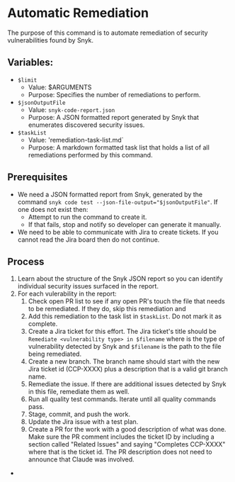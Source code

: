 # Automatic Remediation

The purpose of this command is to automate remediation of security
vulnerabilities found by Snyk.

## Variables:

- `$limit`
    - Value: $ARGUMENTS
    - Purpose: Specifies the number of remediations to perform.
- `$jsonOutputFile`
    - Value: `snyk-code-report.json`
    - Purpose: A JSON formatted report generated by Snyk that enumerates
      discovered security issues.
- `$taskList`
    - Value: 'remediation-task-list.md`
    - Purpose: A markdown formatted task list that holds a list of all
      remediations performed by this command.

## Prerequisites

- We need a JSON formatted report from Snyk, generated by the command
  `snyk code test --json-file-output="$jsonOutputFile"`. If one does not
  exist then:
    - Attempt to run the command to create it.
    - If that fails, stop and notify so developer can generate it manually.
- We need to be able to communicate with Jira to create tickets. If you
  cannot read the Jira board then do not continue.

## Process

1. Learn about the structure of the Snyk JSON report so you can identify
   individual security issues surfaced in the report.
2. For each vulerability in the report:
    1. Check open PR list to see if any open PR's touch the file that
       needs to be remediated. If they do, skip this remediation and
    2. Add this remediation to the task list in `$taskList`. Do not mark
       it as complete.
    3. Create a Jira ticket for this effort. The Jira ticket's title
       should be `Remediate <vulnerability type> in $filename` where
       <vulnerability type> is the type of vulnerability detected by
       Snyk and `$filename` is the path to the file being remediated.
    4. Create a new branch. The branch name should start with the new
       Jira ticket id (CCP-XXXX) plus a description that is a valid
       git branch name.
    5. Remediate the issue. If there are additional issues detected by
       Snyk in this file, remediate them as well.
    6. Run all quality test commands. Iterate until all quality commands
       pass.
    7. Stage, commit, and push the work.
    8. Update the Jira issue with a test plan.
    9. Create a PR for the work with a good description of what was done.
       Make sure the PR comment includes the ticket ID by including a
       section called "Related Issues" and saying "Completes CCP-XXXX"
       where that is the ticket id. The PR description does not need
       to announce that Claude was involved.

-  
